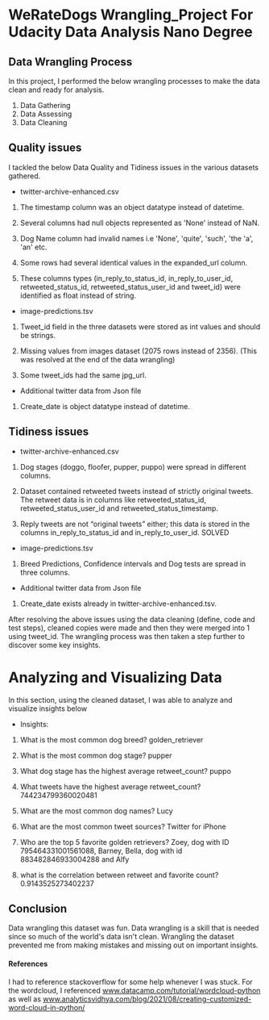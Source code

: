# WeRateDogs Wrangling_Project For Udacity Data Analysis Nano Degree

## Data Wrangling Process
In this project, I performed the below wrangling processes to make the data clean and ready for analysis.
1. Data Gathering
2. Data Assessing
3. Data Cleaning

## Quality issues
I tackled the below Data Quality and Tidiness issues in the various datasets gathered.

* twitter-archive-enhanced.csv
1. The timestamp column was an object datatype instead of datetime.

2. Several columns had null objects represented as 'None' instead of NaN.

3. Dog Name column had invalid names i.e 'None', 'quite', 'such', 'the 'a', 'an' etc. 

4. Some rows had several identical values in the expanded_url column.

5. These columns types (in_reply_to_status_id, in_reply_to_user_id, retweeted_status_id, retweeted_status_user_id and tweet_id) were identified as float instead of string.

* image-predictions.tsv
1. Tweet_id field in the three datasets were stored as int values and should be strings. 

2. Missing values from images dataset (2075 rows instead of 2356). (This was resolved at the end of the data wrangling)

3. Some tweet_ids had the same jpg_url. 

* Additional twitter data from Json file
1. Create_date is object datatype instead of datetime. 

## Tidiness issues
* twitter-archive-enhanced.csv
1. Dog stages (doggo, floofer, pupper, puppo) were spread in different columns.

2. Dataset contained retweeted tweets instead of strictly original tweets. The retweet data is in columns like retweeted_status_id, retweeted_status_user_id and retweeted_status_timestamp.

3. Reply tweets are not “original tweets” either; this data is stored in the columns in_reply_to_status_id and in_reply_to_user_id. SOLVED

* image-predictions.tsv
1. Breed Predictions, Confidence intervals and Dog tests are spread in three columns. 

* Additional twitter data from Json file
1. Create_date exists already in twitter-archive-enhanced.tsv. 

After resolving the above issues using the data cleaning (define, code and test steps), cleaned copies were made and then they were merged into 1 using tweet_id. The wrangling process was then taken a step further to discover some key insights. 

# Analyzing and Visualizing Data
In this section, using the cleaned dataset, I was able to analyze and visualize insights below

* Insights:
1. What is the most common dog breed? golden_retriever

2. What is the most common dog stage? pupper

3. What dog stage has the highest average retweet_count? puppo

4. What tweets have the highest average retweet_count? 744234799360020481

5. What are the most common dog names? Lucy

6. What are the most common tweet sources? Twitter for iPhone

7. Who are the top 5 favorite golden retrievers? Zoey, dog with ID 795464331001561088, Barney, Bella, dog with id 883482846933004288 and Alfy

8. what is the correlation between retweet and favorite count? 0.9143525273402237

## Conclusion
Data wrangling this dataset was fun. Data wrangling is a skill that is needed since so much of the world's data isn't clean. Wrangling the dataset prevented me from making mistakes and missing out on important insights.

#### References 
I had to reference stackoverflow for some help whenever I was stuck. For the wordcloud, I referenced www.datacamp.com/tutorial/wordcloud-python as well as www.analyticsvidhya.com/blog/2021/08/creating-customized-word-cloud-in-python/

